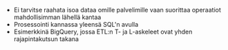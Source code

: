 * Ei tarvitse raahata isoa dataa omille palvelimille vaan suorittaa operaatiot mahdollisimman lähellä kantaa
* Prosessointi kannassa yleensä SQL'n avulla
* Esimerkkinä BigQuery, jossa ETL:n T- ja L-askeleet ovat yhden rajapintakutsun takana